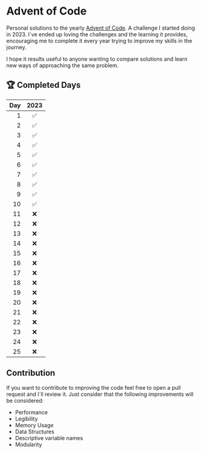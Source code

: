 # Advent of Code

Personal solutions to the yearly [Advent of Code](https://adventofcode.com/). A challenge I started doing in 2023. I´ve 
ended up loving the challenges and the learning it provides, encouraging me to complete it every year trying to improve
my skills in the journey.

I hope it results useful to anyone wanting to compare solutions and learn new ways of approaching the same problem. 

## 🏆 Completed Days

| Day | 2023 |
|----:|:----:|
| 1   | ✅   | 
| 2   | ✅   |
| 3   | ✅   |
| 4   | ✅   |
| 5   | ✅   |
| 6   | ✅   |
| 7   | ✅   |
| 8   | ✅   |
| 9   | ✅   |
| 10  | ✅   | 
| 11  | ❌   | 
| 12  | ❌   | 
| 13  | ❌   | 
| 14  | ❌   | 
| 15  | ❌   |
| 16  | ❌   | 
| 17  | ❌   |
| 18  | ❌   | 
| 19  | ❌   | 
| 20  | ❌   | 
| 21  | ❌   | 
| 22  | ❌   | 
| 23  | ❌   | 
| 24  | ❌   | 
| 25  | ❌   |

## Contribution

If you want to contribute to improving the code feel free to open a pull request and I`ll review it. Just consider
that the following improvements will be considered:
* Performance
* Legibility
* Memory Usage
* Data Structures
* Descriptive variable names
* Modularity
